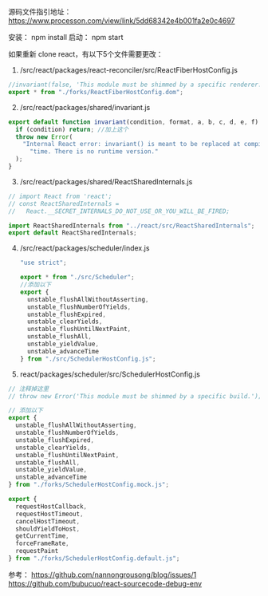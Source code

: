 源码文件指引地址：https://www.processon.com/view/link/5dd68342e4b001fa2e0c4697

安装： npm install
启动： npm start

如果重新 clone react，有以下5个文件需要更改：

1. /src/react/packages/react-reconciler/src/ReactFiberHostConfig.js

```jsx
//invariant(false, 'This module must be shimmed by a specific renderer.'); //sy
export * from "./forks/ReactFiberHostConfig.dom";
```

2. /src/react/packages/shared/invariant.js

```jsx
export default function invariant(condition, format, a, b, c, d, e, f) {
  if (condition) return; //加上这个
  throw new Error(
    "Internal React error: invariant() is meant to be replaced at compile " +
      "time. There is no runtime version."
  );
}
```

3. /src/react/packages/shared/ReactSharedInternals.js

```jsx
// import React from 'react';
// const ReactSharedInternals =
//   React.__SECRET_INTERNALS_DO_NOT_USE_OR_YOU_WILL_BE_FIRED;

import ReactSharedInternals from "../react/src/ReactSharedInternals";
export default ReactSharedInternals;
```

4. /src/react/packages/scheduler/index.js

   ```jsx
   "use strict";

   export * from "./src/Scheduler";
   //添加以下
   export {
     unstable_flushAllWithoutAsserting,
     unstable_flushNumberOfYields,
     unstable_flushExpired,
     unstable_clearYields,
     unstable_flushUntilNextPaint,
     unstable_flushAll,
     unstable_yieldValue,
     unstable_advanceTime
   } from "./src/SchedulerHostConfig.js";
   ```

5. react/packages/scheduler/src/SchedulerHostConfig.js

```js
// 注释掉这里
// throw new Error('This module must be shimmed by a specific build.');

// 添加以下
export {
  unstable_flushAllWithoutAsserting,
  unstable_flushNumberOfYields,
  unstable_flushExpired,
  unstable_clearYields,
  unstable_flushUntilNextPaint,
  unstable_flushAll,
  unstable_yieldValue,
  unstable_advanceTime
} from "./forks/SchedulerHostConfig.mock.js";

export {
  requestHostCallback,
  requestHostTimeout,
  cancelHostTimeout,
  shouldYieldToHost,
  getCurrentTime,
  forceFrameRate,
  requestPaint
} from "./forks/SchedulerHostConfig.default.js";
```


参考：
https://github.com/nannongrousong/blog/issues/1
https://github.com/bubucuo/react-sourcecode-debug-env
